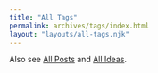 ```yaml
---
title: "All Tags"
permalink: archives/tags/index.html
layout: "layouts/all-tags.njk"
---
```


Also see [All Posts](/archives/all) and [All Ideas](/ideas).